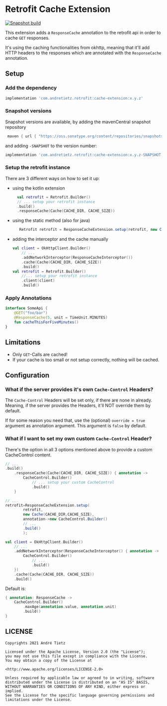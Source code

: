 # Retrofit Cache Extension
[![Snapshot build](https://github.com/andretietz/retroauth/workflows/Snapshot%20build/badge.svg)](https://github.com/andretietz/retrofit-cache-extension/actions?query=workflow%3A%22Snapshot+build%22)

This extension adds a `ResponseCache` annotation to the retrofit api in order to cache `GET` responses.

It's using the caching functionalities from okhttp, meaning that it'll add HTTP headers to the responses which are
annotated with the `ResponseCache` annotation.

## Setup

### Add the dependency

```groovy
implementation 'com.andretietz.retrofit:cache-extension:x.y.z'
```

### Snapshot versions

Snapshot versions are available, by adding the mavenCentral snapshot repository

```groovy
 maven { url { "https://oss.sonatype.org/content/repositories/snapshots" } }
```

and adding `-SNAPSHOT` to the version number:

```groovy
implementation 'com.andretietz.retrofit:cache-extension:x.y.z-SNAPSHOT'
```

### Setup the retrofit instance

There are 3 different ways on how to set it up:

* using the kotlin extension
  ```kotlin
    val retrofit = Retrofit.Builder()
    // ... setup your retrofit instance
    .build()
    .responseCache(Cache(CACHE_DIR, CACHE_SIZE))
  ```
* using the static method (also for java)
     ```java
        Retrofit retrofit = ResponseCacheExtension.setup(retrofit, new Cache(CACHE_DIR, CACHE_SIZE)); 
    ```
* adding the interceptor and the cache manually
    ```kotlin
    val client = OkHttpClient.Builder()
        // ...
        .addNetworkInterceptor(ResponseCacheInterceptor())
        .cache(Cache(CACHE_DIR, CACHE_SIZE))
        .build()
    val retrofit = Retrofit.Builder()
        //... setup your retrofit instance
        .client(client)
        .build()
    ```

### Apply Annotations

```kotlin
interface SomeApi {
    @GET("foo/bar")
    @ResponseCache(5, unit = TimeUnit.MINUTES)
    fun cacheThisForFiveMinutes()
}
```

## Limitations

* Only `GET`-Calls are cached!
* If your cache is too small or not setup correctly, nothing will be cached.

## Configuration

### What if the server provides it's own `Cache-Control` Headers?

The `Cache-Control` Headers will be set only, if there are none in already. Meaning, if the server provides the Headers,
it'll NOT override them by default.

If for some reason you need that, use the (optional) `override = true` argument as annotation argument. This argument
is `false` by default.

### What if I want to set my own custom `Cache-Control` Header?

There's the option in all 3 options mentioned above to provide a custom CacheControl content.

```kotlin
// ...
.build()
    .responseCache(Cache(CACHE_DIR, CACHE_SIZE)) { annotation ->
        CacheControl.Builder()
            // ... setup your custom CacheControl
            .build()
    }   
```

```java
// ...
retrofit=ResponseCacheExtension.setup(
        retrofit,
        new Cache(CACHE_DIR,CACHE_SIZE),
        annotation->new CacheControl.Builder()
        // ...
        .build()
        );
```

```kotlin
val client = OkHttpClient.Builder()
    // ...
    .addNetworkInterceptor(ResponseCacheInterceptor() { annotation ->
        CacheControl.Builder()
            // ...
            .build()
    })
    .cache(Cache(CACHE_DIR, CACHE_SIZE))
    .build()
```

Default is:

```kotlin
{ annotation: ResponseCache ->
    CacheControl.Builder()
        .maxAge(annotation.value, annotation.unit)
        .build()
}
```

## LICENSE

```
Copyrights 2021 André Tietz

Licensed under the Apache License, Version 2.0 (the "License");
you may not use this file except in compliance with the License.
You may obtain a copy of the License at

<http://www.apache.org/licenses/LICENSE-2.0>

Unless required by applicable law or agreed to in writing, software
distributed under the License is distributed on an "AS IS" BASIS,
WITHOUT WARRANTIES OR CONDITIONS OF ANY KIND, either express or implied.
See the License for the specific language governing permissions and
limitations under the License.
```
